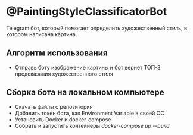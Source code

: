 # @PaintingStyleClassificatorBot

Telegram бот, который помогает определить художественный стиль, в котором написана картина.

## Алгоритм использования
* Отправь боту изображение картины и бот вернет ТОП-3 предсказания художественного стиля

## Сборка бота на локальном компьютере
* Скачать файлы с репозитория
* Добавить токен бота, как Environment Variable в своей ОС
* Установить Docker и docker-compose
* Собрать и запустить контейнеры *docker-compose up --build*
